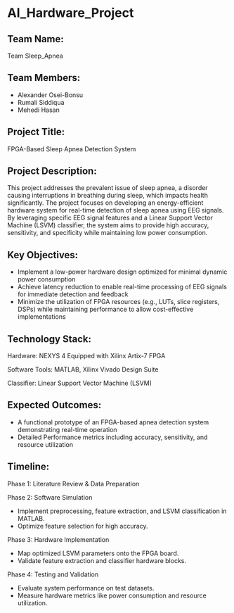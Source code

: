 # AI_Hardware_Project

## Team Name: 
Team Sleep_Apnea

## Team Members:
- Alexander Osei-Bonsu
- Rumali Siddiqua
- Mehedi Hasan

## Project Title:
FPGA-Based Sleep Apnea Detection System

## Project Description:
This project addresses the prevalent issue of sleep apnea, a disorder causing interruptions in breathing during sleep, which impacts health significantly. The project focuses on developing an energy-efficient hardware system for real-time detection of sleep apnea using EEG signals. By leveraging specific EEG signal features and a Linear Support Vector Machine (LSVM) classifier, the system aims to provide high accuracy, sensitivity, and specificity while maintaining low power consumption.

## Key Objectives:
- Implement a low-power hardware design optimized for minimal dynamic power consumption
- Achieve latency reduction to enable real-time processing of EEG signals for immediate detection and feedback
- Minimize the utilization of FPGA resources (e.g., LUTs, slice registers, DSPs) while maintaining performance to allow cost-effective implementations

## Technology Stack:
Hardware: NEXYS 4 Equipped with Xilinx Artix-7 FPGA

Software Tools: MATLAB, Xilinx Vivado Design Suite

Classifier: Linear Support Vector Machine (LSVM)

## Expected Outcomes:
- A functional prototype of an FPGA-based apnea detection system demonstrating real-time operation
- Detailed Performance metrics including accuracy, sensitivity, and resource utilization

## Timeline:
Phase 1: Literature Review & Data Preparation

Phase 2: Software Simulation
- Implement preprocessing, feature extraction, and LSVM classification in MATLAB.
- Optimize feature selection for high accuracy.

Phase 3: Hardware Implementation
- Map optimized LSVM parameters onto the FPGA board.
- Validate feature extraction and classifier hardware blocks.

Phase 4: Testing and Validation
- Evaluate system performance on test datasets.
- Measure hardware metrics like power consumption and resource utilization.
